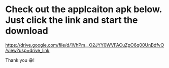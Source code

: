 # Check out the applcaiton apk below. Just click the link and start the download

https://drive.google.com/file/d/1VhPm__O2JYY0WVFACuZpO6q00UnBdfvO/view?usp=drive_link

Thank you 😀!
